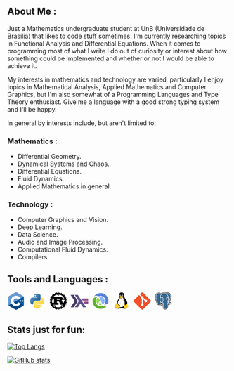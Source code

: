## About Me :

Just a Mathematics undergraduate student at UnB (Universidade de Brasília) that likes to code stuff sometimes.
I'm currently researching topics in Functional Analysis and Differential Equations. When it comes to programming most of what I write I do out of curiosity or interest about how something could be implemented and whether or not I would be able to achieve it. 

My interests in mathematics and technology are varied, particularly I enjoy topics in Mathematical Analysis, Applied Mathematics and Computer Graphics, but I'm also somewhat of a Programming Languages and Type Theory enthusiast.
Give me a language with a good strong typing system and I'll be happy. 

In general by interests include, but aren't limited to:

### Mathematics :
- Differential Geometry.
- Dynamical Systems and Chaos.
- Differential Equations.
- Fluid Dynamics.
- Applied Mathematics in general.

### Technology :
- Computer Graphics and Vision.
- Deep Learning.
- Data Science.
- Audio and Image Processing.
- Computational Fluid Dynamics.
- Compilers.

## Tools and Languages :
<div>
 <img src="https://github.com/devicons/devicon/blob/master/icons/cplusplus/cplusplus-original.svg" title="C++" alt="C++" width="40" height="40"/>&nbsp;
 <img src="https://github.com/devicons/devicon/blob/master/icons/python/python-original.svg" title="Snek" alt="Python" width="40" height="40"/>&nbsp;
 <img src="https://github.com/devicons/devicon/blob/master/icons/rust/rust-plain.svg" title="Rust" alt="Rust" width="40" height="40"/>&nbsp;
 <img src="https://github.com/devicons/devicon/blob/master/icons/haskell/haskell-original.svg" title="Haskell" alt="Haskell" width="40" height="40"/>&nbsp;
 <img src="https://github.com/devicons/devicon/blob/master/icons/clojure/clojure-original.svg" title="Clojure" alt="Clojure" width="40" height="40"/>&nbsp;
 <img src="https://github.com/devicons/devicon/blob/master/icons/linux/linux-original.svg" title="Linux" alt="Linux" width="40" height="40"/>&nbsp;
 <img src="https://github.com/devicons/devicon/blob/master/icons/git/git-original.svg" title="Git" alt="Git" width="40" height="40"/>&nbsp;
 <img src="https://github.com/devicons/devicon/blob/master/icons/postgresql/postgresql-original.svg" title="PostgreSQL" alt="SQL" width="40" height="40"/>&nbsp;
</div>


## Stats just for fun:
[![Top Langs](https://github-readme-stats.vercel.app/api/top-langs/?username=bvrner&layout=compact&theme=radical&exclude_repo=data-structures-c,linear-rs,rust-snek,bvrner.github.io&langs_count=6)](https://github.com/anuraghazra/github-readme-stats)

[![GitHub stats](https://github-readme-stats.vercel.app/api?username=bvrner&theme=radical)](https://github.com/anuraghazra/github-readme-stats)
